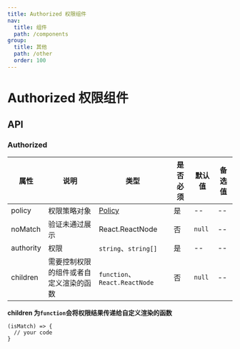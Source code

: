 ```yaml
---
title: Authorized 权限组件
nav:
  title: 组件
  path: /components
group:
  title: 其他
  path: /other
  order: 100
---
```


# Authorized 权限组件

## API

### Authorized

| 属性      | 说明                                   | 类型                                                                   | 是否必须 | 默认值 | 备选值 |
| --------- | -------------------------------------- | ---------------------------------------------------------------------- | -------- | ------ | ------ |
| policy    | 权限策略对象                           | [Policy](https://github.com/pansyjs/utils/tree/master/packages/policy) | 是       | --     | --     |
| noMatch   | 验证未通过展示                         | React.ReactNode                                                        | 否       | `null` | --     |
| authority | 权限                                   | `string`、`string[]`                                                   | 是       | --     | --     |
| children  | 需要控制权限的组件或者自定义渲染的函数 | `function`、`React.ReactNode`                                          | 否       | `null` | --     |

**children 为`function`会将权限结果传递给自定义渲染的函数**

```
(isMatch) => {
  // your code
}
```
